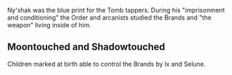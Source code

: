Ny'shak was the blue print for the Tomb tappers. During his "imprisonment and conditioning" the Order and arcanists studied the Brands and "the weapon" living inside of him. 

## Moontouched and Shadowtouched

Children marked at birth able to control the Brands by Ix and Selune. 